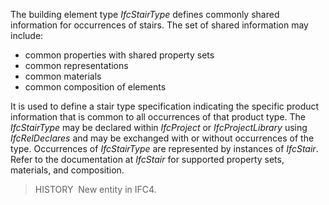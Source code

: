﻿The building element type _IfcStairType_ defines commonly shared information for occurrences of stairs. The set of shared information may include:

* common properties with shared property sets
* common representations
* common materials
* common composition of elements

It is used to define a stair type specification indicating the specific product information that is common to all occurrences of that product type. The _IfcStairType_ may be declared within _IfcProject_ or _IfcProjectLibrary_ using _IfcRelDeclares_ and may be exchanged with or without occurrences of the type. Occurrences of _IfcStairType_ are represented by instances of _IfcStair_. Refer to the documentation at _IfcStair_ for supported property sets, materials, and composition.

> HISTORY&nbsp; New entity in IFC4.
